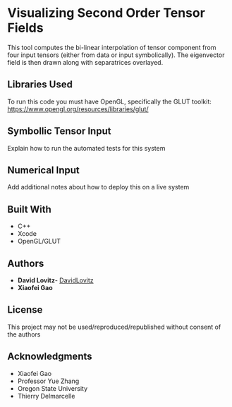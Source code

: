 # Visualizing Second Order Tensor Fields
This tool computes the bi-linear interpolation of tensor component from four input tensors (either from data or input symbolically).
The eigenvector field is then drawn along with separatrices overlayed.

## Libraries Used
To run this code you must have OpenGL, specifically the GLUT toolkit: https://www.opengl.org/resources/libraries/glut/

## Symbollic Tensor Input

Explain how to run the automated tests for this system


## Numerical Input

Add additional notes about how to deploy this on a live system

## Built With

* C++
* Xcode
* OpenGL/GLUT

## Authors

* **David Lovitz**- [DavidLovitz](https://github.com/DavidLovitz)
* **Xiaofei Gao**


## License

This project may not be used/reproduced/republished without consent of the authors

## Acknowledgments

* Xiaofei Gao
* Professor Yue Zhang
* Oregon State University
* Thierry Delmarcelle
